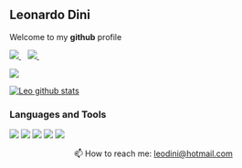 ## Leonardo Dini

Welcome to my **github** profile 

<p align='left'>
  
  <a href="https://www.linkedin.com/in/leonardo-dini-391712146/">
    <img src="https://img.shields.io/badge/linkedin-%230077B5.svg?&style=for-the-badge&logo=linkedin&logoColor=white" />
  </a>&nbsp;&nbsp;
  <a href="https://instagram.com/leodini01">
    <img src="https://img.shields.io/badge/instagram-%23E4405F.svg?&style=for-the-badge&logo=instagram&logoColor=white" />        
  </a>&nbsp;&nbsp;
  
</p>

![](https://komarev.com/ghpvc/?username=leodini&color=green)

[![Leo github stats](https://github-readme-stats.vercel.app/api?username=leodini&count_private=true&theme=dracula)](https://github.com/leodini/github-readme-stats)

### Languages and Tools
<p align='left'>
<img src="https://img.shields.io/badge/JavaScript-F7DF1E?style=for-the-badge&logo=javascript&logoColor=black" />
<img src="https://img.shields.io/badge/TypeScript-007ACC?style=for-the-badge&logo=typescript&logoColor=white" />
<img src="https://img.shields.io/badge/React-20232A?style=for-the-badge&logo=react&logoColor=61DAFB" />
<img src="https://img.shields.io/badge/next.js-000000?style=for-the-badge&logo=nextdotjs&logoColor=white" />
<img src="https://img.shields.io/badge/Node.js-339933?style=for-the-badge&logo=nodedotjs&logoColor=white" />
</p>

<p align='center'>
  📫 How to reach me: <a href='mailto:leodini@hotmail.com.com'>leodini@hotmail.com</a>
</p>

